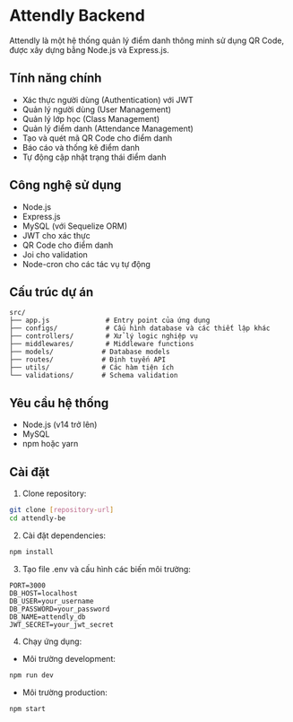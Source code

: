 # Attendly Backend

Attendly là một hệ thống quản lý điểm danh thông minh sử dụng QR Code, được xây dựng bằng Node.js và Express.js.

## Tính năng chính

- Xác thực người dùng (Authentication) với JWT
- Quản lý người dùng (User Management)
- Quản lý lớp học (Class Management)
- Quản lý điểm danh (Attendance Management)
- Tạo và quét mã QR Code cho điểm danh
- Báo cáo và thống kê điểm danh
- Tự động cập nhật trạng thái điểm danh

## Công nghệ sử dụng

- Node.js
- Express.js
- MySQL (với Sequelize ORM)
- JWT cho xác thực
- QR Code cho điểm danh
- Joi cho validation
- Node-cron cho các tác vụ tự động

## Cấu trúc dự án

```
src/
├── app.js              # Entry point của ứng dụng
├── configs/            # Cấu hình database và các thiết lập khác
├── controllers/        # Xử lý logic nghiệp vụ
├── middlewares/        # Middleware functions
├── models/            # Database models
├── routes/            # Định tuyến API
├── utils/             # Các hàm tiện ích
└── validations/       # Schema validation
```

## Yêu cầu hệ thống

- Node.js (v14 trở lên)
- MySQL
- npm hoặc yarn

## Cài đặt

1. Clone repository:
```bash
git clone [repository-url]
cd attendly-be
```

2. Cài đặt dependencies:
```bash
npm install
```

3. Tạo file .env và cấu hình các biến môi trường:
```env
PORT=3000
DB_HOST=localhost
DB_USER=your_username
DB_PASSWORD=your_password
DB_NAME=attendly_db
JWT_SECRET=your_jwt_secret
```

4. Chạy ứng dụng:
- Môi trường development:
```bash
npm run dev
```
- Môi trường production:
```bash
npm start
```
